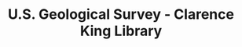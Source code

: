 ---
layout: repo
title: "U.S. Geological Survey - Clarence King Library"
id: 16274
permalink: repos/16274/
---